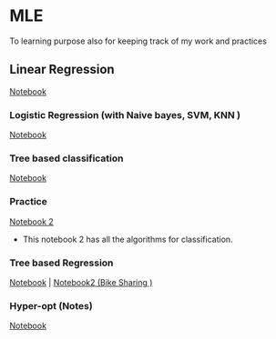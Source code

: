 # MLE
To learning purpose also for  keeping track of my work and practices

## Linear Regression
[Notebook](https://github.com/rushikeshnaik779/MLE/blob/master/LinearRegression%20Assumptions/LinReg.ipynb)



### Logistic Regression (with Naive bayes, SVM, KNN )
[Notebook](https://github.com/rushikeshnaik779/MLE/blob/master/LogisticRegression/LogR.ipynb)

### Tree based classification
[Notebook](https://github.com/rushikeshnaik779/MLE/blob/master/TreeBasedClassification/v%200.0.1.ipynb)
### Practice  
[Notebook 2](https://github.com/rushikeshnaik779/MLE/blob/master/TreeBasedClassification/Salary_classification1.ipynb)
* This notebook 2 has all the algorithms for classification.

### Tree based Regression
[Notebook](https://github.com/rushikeshnaik779/MLE/blob/master/TreeBasedRegression/v%200.0.1.ipynb)
 | 
 [Notebook2 (Bike Sharing )](https://github.com/rushikeshnaik779/MLE/blob/master/TreeBasedRegression/Bike%20Sharing%20Data/Bike_Sharing.ipynb)

### Hyper-opt (Notes)
[Notebook](https://github.com/rushikeshnaik779/MLE/blob/master/Hyper_Opt_exercises%20/Exercise%20One.ipynb)

